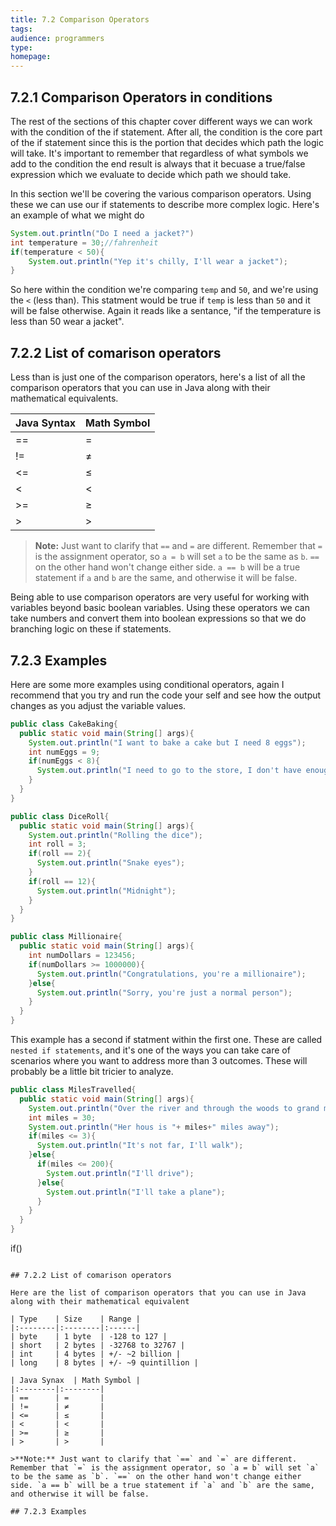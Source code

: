 ```yaml
---
title: 7.2 Comparison Operators
tags:
audience: programmers
type:
homepage:
---
```


## 7.2.1 Comparison Operators in conditions

The rest of the sections of this chapter cover different ways we can work with the condition of the if statement. After all, the condition is the core part of the if statement since this is the portion that decides which path the logic will take. It's important to remember that regardless of what symbols we add to the condition the end result is always that it becuase a true/false expression which we evaluate to decide which path we should take.

In this section we'll be covering the various comparison operators. Using these we can use our if statements to describe more complex logic. Here's an example of what we might do

```java
System.out.println("Do I need a jacket?")
int temperature = 30;//fahrenheit
if(temperature < 50){
    System.out.println("Yep it's chilly, I'll wear a jacket");
}
```

So here within the condition we're comparing `temp` and `50`, and we're using the `<` (less than). This statment would be true if `temp` is less than `50` and it will be false otherwise. Again it reads like a sentance,  "if the temperature is less than 50 wear a jacket".

## 7.2.2 List of comarison operators

Less than is just one of the comparison operators, here's a list of all the comparison operators that you can use in Java along with their mathematical equivalents.

| Java Syntax | Math Symbol  |
|:--------|:--------|
| ==    | \=  |
| !=   | ≠ |
| <=     | ≤ |
| <    | < |
| >=    | ≥ |
| >    | \> |

>**Note:** Just want to clarify that `==` and `=` are different. Remember that `=` is the assignment operator, so `a = b` will set `a` to be the same as `b`. `==` on the other hand won't change either side. `a == b` will be a true statement if `a` and `b` are the same, and otherwise it will be false.

Being able to use comparison operators are very useful for working with variables beyond basic boolean variables. Using these operators we can take numbers and convert them into boolean expressions so that we do branching logic on these if statements.

## 7.2.3 Examples

Here are some more examples using conditional operators, again I recommend that you try and run the code your self and see how the output changes as you adjust the variable values.

```java
public class CakeBaking{
  public static void main(String[] args){
    System.out.println("I want to bake a cake but I need 8 eggs");
    int numEggs = 9;
    if(numEggs < 8){
      System.out.println("I need to go to the store, I don't have enough eggs");
    }
  }
}
```

```java
public class DiceRoll{
  public static void main(String[] args){
    System.out.println("Rolling the dice");
    int roll = 3;
    if(roll == 2){
      System.out.println("Snake eyes");
    }
    if(roll == 12){
      System.out.println("Midnight");
    }
  }
}
```

```java
public class Millionaire{
  public static void main(String[] args){
    int numDollars = 123456;
    if(numDollars >= 1000000){
      System.out.println("Congratulations, you're a millionaire");
    }else{
      System.out.println("Sorry, you're just a normal person");
    }
  }
}
```

This example has a second if statment within the first one. These are called `nested if statements`, and it's one of the ways you can take care of scenarios where you want to address more than 3 outcomes. These will probably be a little bit tricier to analyze.

```java
public class MilesTravelled{
  public static void main(String[] args){
    System.out.println("Over the river and through the woods to grand mother's house I go. How should I get there?");
    int miles = 30;
    System.out.println("Her hous is "+ miles+" miles away");
    if(miles <= 3){
      System.out.println("It's not far, I'll walk");
    }else{
      if(miles <= 200){
        System.out.println("I'll drive");
      }else{
        System.out.println("I'll take a plane");
      }
    }
  }
}
```
if()
```

## 7.2.2 List of comarison operators

Here are the list of comparison operators that you can use in Java along with their mathematical equivalent

| Type    | Size    | Range |
|:--------|:--------|:------|
| byte    | 1 byte  | -128 to 127 |
| short   | 2 bytes | -32768 to 32767 |
| int     | 4 bytes | +/- ~2 billion |
| long    | 8 bytes | +/- ~9 quintillion |

| Java Synax  | Math Symbol |
|:--------|:--------|
| ==      | =       |
| !=      | ≠       |
| <=      | ≤       |
| <       | <       |
| >=      | ≥       |
| >       | >       |

>**Note:** Just want to clarify that `==` and `=` are different. Remember that `=` is the assignment operator, so `a = b` will set `a` to be the same as `b`. `==` on the other hand won't change either side. `a == b` will be a true statement if `a` and `b` are the same, and otherwise it will be false.

## 7.2.3 Examples
